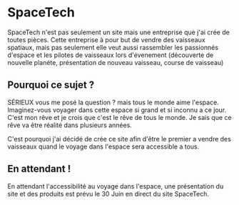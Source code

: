 # SpaceTech

SpaceTech n'est pas seulement un site mais une entreprise que j'ai crée de toutes pièces.
Cette entreprise à pour but de vendre des vaisseaux spatiaux,
mais pas seulement elle veut aussi rassembler les passionnés d'espace et les pilotes de vaisseaux lors d'évenement (découverte de nouvelle planéte, présentation de nouveau vaisseau, course de vaisseau)

## Pourquoi ce sujet ?

SÉRIEUX vous me posé la question ? mais tous le monde aime l'espace. Imaginez-vous voyager dans cette espace si grand et si inconnu a ce jour.
C'est mon rêve et je crois que c'est le rêve de tous le monde. Je sais que ce rêve va être réalité dans plusieurs années.

C'est pourquoi j'ai décidé de crée ce site afin d'être le premier a vendre des vaisseaux quand le voyage dans l'espace sera accessible a tous.

## En attendant !

En attendant l'accessibilité au voyage dans l'espace, une présentation du site et des produits est prévu le 30 Juin en direct du site SpaceTech.
